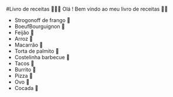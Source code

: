 #Livro de receitas 👩🏻‍🍳
Olá ! Bem vindo ao meu livro de receitas 👋🏻

- Strogonoff de frango 🐔
- BoeufBourguignon 🥩
- Feijão 🧆
- Arroz 🍚
- Macarrão 🍝
- Torta de palmito 🥧
- Costelinha barbecue 🐖
- Tacos 🌮
- Burrito 🌯
- Pizza 🍕
- Ovo 🥚
- Cocada 🥥
